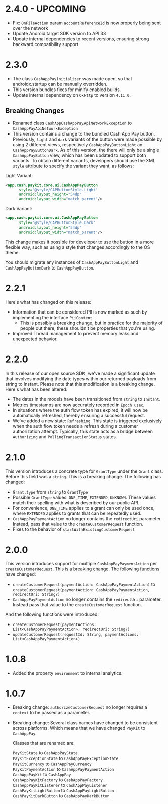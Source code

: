 # 2.4.0 - UPCOMING

 - Fix: `OnFileAction` param `accountReferenceId` is now properly being sent over the network
 - Update Android target SDK version to API 33
 - Update internal dependencies to recent versions, ensuring strong backward compatibility support

# 2.3.0

 - The class `CashAppPayInitializer` was made open, so that androidx.startup can be manually overridden.
 - This version bundles fixes for minify enabled builds.
 - Update internal dependency on `OkHttp` to version `4.11.0`.
 
## Breaking Changes
 
 - Renamed class `CashAppCashAppPayApiNetworkException` to `CashAppPayApiNetworkException`
 - This version contains a change to the bundled Cash App Pay button.
Previously, `light` and `dark` variants of the button were made possible by using 2 different
views, respectively `CashAppPayButtonLight` an `CashAppPayButtonDark`. As of this version, the
there will only be a single `CashAppPayButton` view, which has been updated to support both variants.
To obtain different variants, developers should use the XML `style` attribute to specify the variant they want, as follows:


Light Variant:
```xml
<app.cash.paykit.core.ui.CashAppPayButton
      style="@style/CAPButtonStyle.Light"
      android:layout_height="54dp"
      android:layout_width="match_parent"/>
```

Dark Variant:
```xml
<app.cash.paykit.core.ui.CashAppPayButton
      style="@style/CAPButtonStyle.Dark"
      android:layout_height="54dp"
      android:layout_width="match_parent"/>
```

This change makes it possible for developer to use the button in a more flexible way, such as using
a style that changes accordingly to the OS theme.

You should migrate any instances of `CashAppPayButtonLight` and `CashAppPayButtonDark` to `CashAppPayButton`.

# 2.2.1

Here's what has changed on this release:

 - Information that can be considered PII is now marked as such by implementing the interface `PiiContent`.
   - This is possibly a breaking change, but in practice for the majority of people out there, these shouldn't be properties that you're using.
  - Improved Thread management to prevent memory leaks and unexpected behavior.


# 2.2.0

In this release of our open source SDK, we've made a significant update that involves modifying the date types within our returned payloads from string to Instant. Please note that this modification is a breaking change. Here's what has been altered:

 - The dates in the models have been transitioned from `string` to `Instant`.
 - Metrics timestamps are now accurately recorded in `Epoch usec`.
 - In situations where the auth flow token has expired, it will now be automatically refreshed, thereby ensuring a successful request.
 - We've added a new state: `Refreshing`. This state is triggered exclusively when the auth flow token needs a refresh during a customer authorization attempt. Typically, this state acts as a bridge between `Authorizing` and `PollingTransactionStatus` states.


# 2.1.0

This version introduces a concrete type for `GrantType` under the `Grant` class. Before this field was a `string`. 
This is a breaking change. The following has changed:

- `Grant.type` from `string` to `GrantType` <br/>
- Possible `GrantType` values: `ONE_TIME`, `EXTENDED`, `UNKNOWN`. These values match their spelling with what is described by our public API.
- For convenience, `ONE_TIME` applies to a grant can only be used once, where `EXTENDED` applies to grants that can be repeatedly used.
- `CashAppPayPaymentAction` no longer contains the `redirectUri` parameter. Instead, pass that value to the `createCustomerRequest` function.
- Fixes to the behavior of `startWithExistingCustomerRequest`


# 2.0.0

This version introduces support for multiple `CashAppPayPaymentAction` per `createCustomerRequest`.
This is a breaking change. The following functions have changed:

 - `createCustomerRequest(paymentAction: CashAppPayPaymentAction)` to `createCustomerRequest(paymentAction: CashAppPayPaymentAction, redirectUri: String?)` <br/>
 - `CashAppPayPaymentAction` no longer contains the `redirectUri` parameter. Instead pass that value to the `createCustomerRequest` function.

And the following functions were introduced:

 - `createCustomerRequest(paymentActions: List<CashAppPayPaymentAction>, redirectUri: String?)`
 - `updateCustomerRequest(requestId: String, paymentActions: List<CashAppPayPaymentAction>)`

# 1.0.8

 - Added the property `environment` to internal analytics.

# 1.0.7

 - Breaking change: `authorizeCustomerRequest` no longer requires a `context` to be passed as a parameter.
 - Breaking change: Several class names have changed to be consistent across platforms. Which means that we have changed `PayKit` to `CashAppPay`.

   Classes that are renamed are:

   `PayKitState` to `CashAppPayState` <br/>
   `PayKitExceptionState` to `CashAppPayExceptionState` <br/>
   `PayKitCurrency` to `CashAppPayCurrency` <br/>
   `PayKitPaymentAction` to `CashAppPayPaymentAction` <br/>
   `CashAppPayKit` to `CashAppPay` <br/>
   `CashAppPayKitFactory` to `CashAppPayFactory` <br/>
   `CashAppPayKitListener` to `CashAppPayListener` <br/>
   `CashPayKitLightButton` to `CashAppPayLightButton` <br/>
   `CashPayKitDarkButton` to `CashAppPayDarkButton` <br/>
